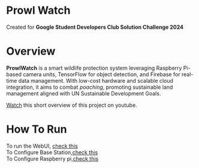 # Prowl Watch

  Created for **Google Student Developers Club Solution Challenge 2024**

# Overview

**ProwlWatch** is a smart wildlife protection system leveraging Raspberry Pi-based camera units, TensorFlow for object detection, and Firebase for real-time data management. With low-cost hardware and scalable cloud integration, it aims to combat _poaching_, promoting sustainable land management aligned with UN Sustainable Development Goals.

[Watch](https://youtu.be/W9i8aB8G30E?si=24wP_I3GQ7EILlXU) this short overview of this project on youtube.

# How To Run

To run the WebUI, [check this](docs/webUI/README.md)    
To Configure Base Station,[check this](docs/Hardware/Base_Station/README.md)   
To Configure Raspberry pi,[check this](docs/Hardware/Pi/README.md)
